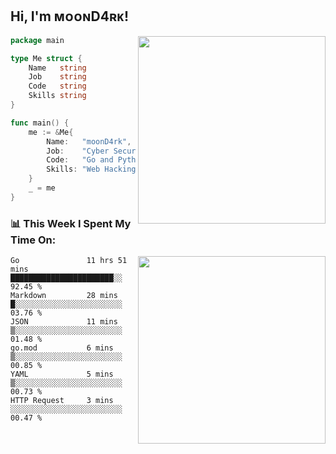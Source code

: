<h2> Hi, I'm ᴍᴏᴏɴD4ʀᴋ!</h2>
<img align='right' src="https://github-readme-stats.vercel.app/api?username=moond4rk&show_icons=true&theme=radical" width="300">


```go
package main

type Me struct {
	Name   string
	Job    string
	Code   string
	Skills string
}

func main() {
	me := &Me{
		Name:   "moonD4rk",
		Job:    "Cyber Security Engineer",
		Code:   "Go and Python and Others",
		Skills: "Web Hacking ^o^",
	}
	_ = me
}
```



<h3>📊 This Week I Spent My Time On:</h3>
<img align='right' src="https://spotify-github-profile.vercel.app/api/view?uid=zbgk3g7ojwjwrwrleo6u8mhub&cover_image=true&theme=novatorem" width="300">

<!--START_SECTION:waka-->

```text
Go               11 hrs 51 mins  ███████████████████████░░   92.45 %
Markdown         28 mins         █░░░░░░░░░░░░░░░░░░░░░░░░   03.76 %
JSON             11 mins         ▒░░░░░░░░░░░░░░░░░░░░░░░░   01.48 %
go.mod           6 mins          ▒░░░░░░░░░░░░░░░░░░░░░░░░   00.85 %
YAML             5 mins          ▒░░░░░░░░░░░░░░░░░░░░░░░░   00.73 %
HTTP Request     3 mins          ░░░░░░░░░░░░░░░░░░░░░░░░░   00.47 %
```

<!--END_SECTION:waka-->

